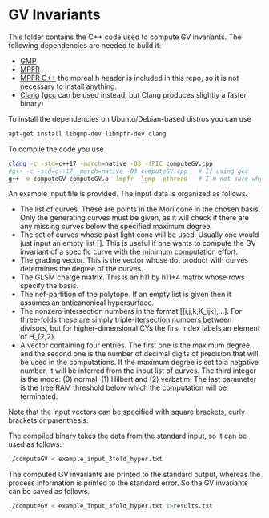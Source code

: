 # GV Invariants

This folder contains the C++ code used to compute GV invariants. The following dependencies are needed to build it:
- [GMP](https://gmplib.org/)
- [MPFR](https://www.mpfr.org/)
- [MPFR C++](http://www.holoborodko.com/pavel/mpfr/) the mpreal.h header is included in this repo, so it is not necessary to install anything.
- [Clang](https://clang.llvm.org/) ([gcc](https://gcc.gnu.org/) can be used instead, but Clang produces slightly a faster binary)

To install the dependencies on Ubuntu/Debian-based distros you can use

```bash
apt-get install libgmp-dev libmpfr-dev clang
```

To compile the code you use

```bash
clang -c -std=c++17 -march=native -O3 -fPIC computeGV.cpp
#g++ -c -std=c++17 -march=native -O3 computeGV.cpp   # If using gcc
g++ -o computeGV computeGV.o -lmpfr -lgmp -pthread   # I'm not sure why linking with Clang fails
```

An example input file is provided. The input data is organized as follows.
- The list of curves. These are points in the Mori cone in the chosen basis. Only the generating curves must be given, as it will check if there are any missing curves below the specified maximum degree.
- The set of curves whose past light cone will be used. Usually one would just input an empty list []. This is useful if one wants to compute the GV invariant of a specific curve with the minimum computation effort.
- The grading vector. This is the vector whose dot product with curves determines the degree of the curves.
- The GLSM charge matrix. This is an h11 by h11+4 matrix whose rows specify the basis.
- The nef-partition of the polytope. If an empty list is given then it assumes an anticanonical hypersurface.
- The nonzero intersection numbers in the format [[i,j,k,K_ijk],...]. For three-folds these are simply triple-itersection numbers between divisors, but for higher-dimensional CYs the first index labels an element of H_{2,2}.
- A vector containing four entries. The first one is the maximum degree, and the second one is the number of decimal digits of precision that will be used in the computations. If the maximum degree is set to a negative number, it will be inferred from the input list of curves. The third integer is the mode: (0) normal, (1) Hilbert and (2) verbatim. The last parameter is the free RAM threshold below which the computation will be terminated.

Note that the input vectors can be specified with square brackets, curly brackets or parenthesis.

The compiled binary takes the data from the standard input, so it can be used as follows.

```bash
./computeGV < example_input_3fold_hyper.txt
```

The computed GV invariants are printed to the standard output, whereas the process information is printed to the standard error. So the GV invariants can be saved as follows.

```bash
./computeGV < example_input_3fold_hyper.txt 1>results.txt
```
